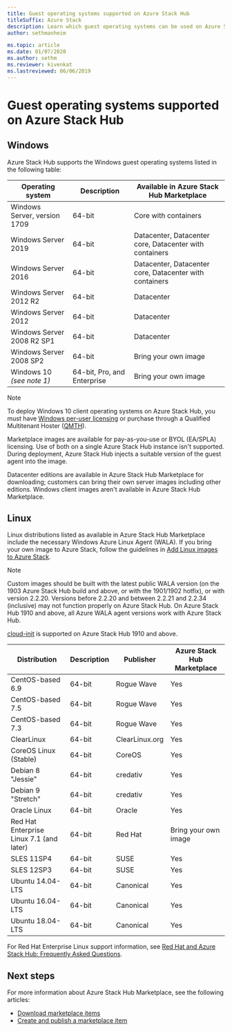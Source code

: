 ```yaml
---
title: Guest operating systems supported on Azure Stack Hub
titleSuffix: Azure Stack
description: Learn which guest operating systems can be used on Azure Stack Hub.
author: sethmanheim

ms.topic: article
ms.date: 01/07/2020
ms.author: sethm
ms.reviewer: kivenkat
ms.lastreviewed: 06/06/2019
---
```


# Guest operating systems supported on Azure Stack Hub

## Windows

Azure Stack Hub supports the Windows guest operating systems listed in the following table:

| Operating system | Description | Available in Azure Stack Hub Marketplace |
| --- | --- | --- |
| Windows Server, version 1709 | 64-bit | Core with containers |
| Windows Server 2019 | 64-bit |  Datacenter, Datacenter core, Datacenter with containers |
| Windows Server 2016 | 64-bit |  Datacenter, Datacenter core, Datacenter with containers |
| Windows Server 2012 R2 | 64-bit |  Datacenter |
| Windows Server 2012 | 64-bit |  Datacenter |
| Windows Server 2008 R2 SP1 | 64-bit |  Datacenter |
| Windows Server 2008 SP2 | 64-bit |  Bring your own image |
| Windows 10 *(see note 1)* | 64-bit, Pro, and Enterprise | Bring your own image |

> [!NOTE]
> To deploy Windows 10 client operating systems on Azure Stack Hub, you must have [Windows per-user licensing](https://www.microsoft.com/licensing/product-licensing/windows10.aspx) or purchase through a Qualified Multitenant Hoster ([QMTH](https://www.microsoft.com/CloudandHosting/licensing_sca.aspx)).

Marketplace images are available for pay-as-you-use or BYOL (EA/SPLA) licensing. Use of both on a single Azure Stack Hub instance isn't supported. During deployment, Azure Stack Hub injects a suitable version of the guest agent into the image.

Datacenter editions are available in Azure Stack Hub Marketplace for downloading; customers can bring their own server images including other editions. Windows client images aren't available in Azure Stack Hub Marketplace.

## Linux

Linux distributions listed as available in Azure Stack Hub Marketplace include the necessary Windows Azure Linux Agent (WALA). If you bring your own image to Azure Stack, follow the guidelines in [Add Linux images to Azure Stack](azure-stack-linux.md).

> [!NOTE]
> Custom images should be built with the latest public WALA version (on the 1903 Azure Stack Hub build and above, or with the 1901/1902 hotfix), or with version 2.2.20. Versions before 2.2.20 and between 2.2.21 and 2.2.34 (inclusive) may not function properly on Azure Stack Hub. On Azure Stack Hub 1910 and above, all Azure WALA agent versions work with Azure Stack Hub.
>
> [cloud-init](https://cloud-init.io/) is supported on Azure Stack Hub 1910 and above.

| Distribution | Description | Publisher | Azure Stack Hub Marketplace |
| --- | --- | --- | --- |
| CentOS-based 6.9 | 64-bit | Rogue Wave | Yes |
| CentOS-based 7.5 | 64-bit | Rogue Wave | Yes |
| CentOS-based 7.3 | 64-bit | Rogue Wave | Yes |
| ClearLinux | 64-bit | ClearLinux.org | Yes |
| CoreOS Linux (Stable) |  64-bit | CoreOS | Yes |
| Debian 8 "Jessie" | 64-bit | credativ |  Yes |
| Debian 9 "Stretch" | 64-bit | credativ | Yes |
| Oracle Linux | 64-bit | Oracle | Yes |
| Red Hat Enterprise Linux 7.1 (and later) | 64-bit | Red Hat | Bring your own image |
| SLES 11SP4 | 64-bit | SUSE | Yes |
| SLES 12SP3 | 64-bit | SUSE | Yes |
| Ubuntu 14.04-LTS | 64-bit | Canonical | Yes |
| Ubuntu 16.04-LTS | 64-bit | Canonical | Yes |
| Ubuntu 18.04-LTS | 64-bit | Canonical | Yes |

For Red Hat Enterprise Linux support information, see [Red Hat and Azure Stack Hub: Frequently Asked Questions](https://access.redhat.com/articles/3413531).

## Next steps

For more information about Azure Stack Hub Marketplace, see the following articles:

- [Download marketplace items](azure-stack-download-azure-marketplace-item.md)  
- [Create and publish a marketplace item](azure-stack-create-and-publish-marketplace-item.md)
